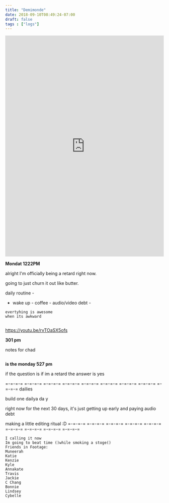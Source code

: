 ```yaml
---
title: "Demimonde"
date: 2018-09-10T08:49:24-07:00
draft: false
tags : ["logs"]
---
```

<iframe width="100%" height="700" scrolling="no" frameborder="no" allow="autoplay" src="https://w.soundcloud.com/player/?url=https%3A//api.soundcloud.com/tracks/503374731%3Fsecret_token%3Ds-zKAKJ&color=%23222222&auto_play=false&hide_related=false&show_comments=true&show_user=true&show_reposts=false&show_teaser=true&visual=true"></iframe>


**Mondat 1222PM**


alright I'm officially being a retard right now.


going to just churn it out like butter.



daily routine -

- wake up - coffee - audio/video debt -


```
evertyhing is awesome
when its awkward


```
https://youtu.be/rvTOaSX5ofs





**301 pm**

notes for chad

``` banner photo tonight - me in vest ++ full beard and glasses --

```




**is the monday 527 pm**

if the question is if im a retard the answer is yes

=-=-=-= =-=-=-= =-=-=-= =-=-=-= =-=-=-= =-=-=-= =-=-=-= =-=-=-= =-=-=-=
dailies

build one dailya da y

right now for the next 30 days, it's just getting up early and paying audio debt

making a little editing ritual :D
=-=-=-= =-=-=-= =-=-=-= =-=-=-= =-=-=-= =-=-=-= =-=-=-= =-=-=-= =-=-=-=

```
I calling it now
Im going to beat time ()while smoking a stoge()
Friends in Footage:
Muneerah
Katie
Kenzie
Kyle
Annakate
Travis
Jackie
C Chang
Bonnie
Lindsey
Cybelle
```
